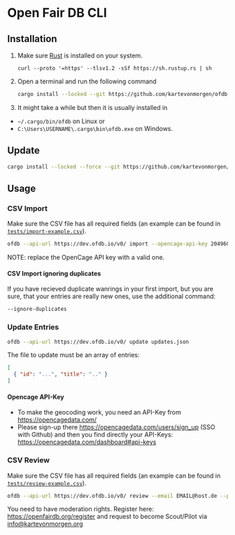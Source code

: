 # Open Fair DB CLI

## Installation

1. Make sure [Rust](https://rust-lang.org) is installed on your system.
    ```
    curl --proto '=https' --tlsv1.2 -sSf https://sh.rustup.rs | sh
    ```
3. Open a terminal and run the following command
   ```sh
   cargo install --locked --git https://github.com/kartevonmorgen/ofdb-cli
   ```
3. It might take a while but then it is usually installed in
  - `~/.cargo/bin/ofdb` on Linux or
  - `C:\Users\USERNAME\.cargo\bin\ofdb.exe` on Windows.

## Update

```sh
cargo install --locked --force --git https://github.com/kartevonmorgen/ofdb-cli
```

## Usage

### CSV Import

Make sure the CSV file has all required fields (an example can be found in [`tests/import-example.csv`](https://github.com/kartevonmorgen/ofdb-cli/blob/master/tests/import-example.csv)).

```sh
ofdb --api-url https://dev.ofdb.io/v0/ import --opencage-api-key 2049603a30ec4cb8a96c2c7fe662dc96 --report-file import-report.json "entries.csv"
```

NOTE: replace the OpenCage API key with a valid one.

#### CSV Import ignoring duplicates

If you have recieved duplicate wanrings in your first import, but you are sure, that your entries are really new ones, use the additional command:

```sh
--ignore-duplicates
```

### Update Entries

```sh
ofdb --api-url https://dev.ofdb.io/v0/ update updates.json
```
The file to update must be an array of entries:
```json
[
  { "id": "...", "title": ".." }
]
```

#### Opencage API-Key

- To make the geocoding work, you need an API-Key from https://opencagedata.com/
- Please sign-up there https://opencagedata.com/users/sign_up (SSO with Github)
  and then you find directly your API-Keys: https://opencagedata.com/dashboard#api-keys

### CSV Review

Make sure the CSV file has all required fields (an example can be found in [`tests/review-example.csv`](https://github.com/kartevonmorgen/ofdb-cli/blob/master/tests/review-example.csv)).

```sh
ofdb --api-url https://dev.ofdb.io/v0/ review --email EMAIL@host.de --password PASSWORD123 "review.csv"
```
You need to have moderation rights. Register here: https://openfairdb.org/register and request to become Scout/Pilot via info@kartevonmorgen.org


